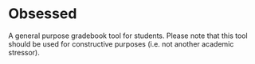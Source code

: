 # Obsessed
A general purpose gradebook tool for students. Please note that this tool should be used for constructive purposes (i.e. not another academic stressor).
